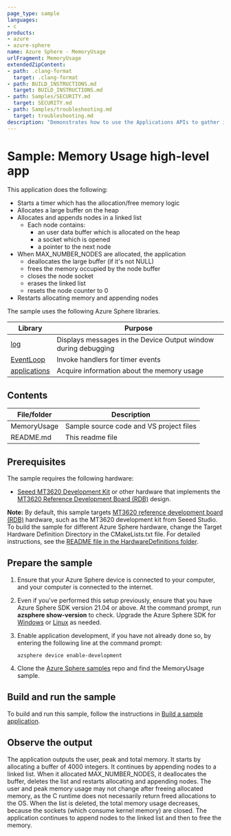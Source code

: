 ```yaml
---
page_type: sample
languages:
- c
products:
- azure
- azure-sphere
name: Azure Sphere - MemoryUsage
urlFragment: MemoryUsage
extendedZipContent:
- path: .clang-format
  target: .clang-format
- path: BUILD_INSTRUCTIONS.md
  target: BUILD_INSTRUCTIONS.md
- path: Samples/SECURITY.md
  target: SECURITY.md
- path: Samples/troubleshooting.md
  target: troubleshooting.md
description: "Demonstrates how to use the Applications APIs to gather information about the memory usage of the application."
---
```


# Sample: Memory Usage high-level app

This application does the following:

- Starts a timer which has the allocation/free memory logic
- Allocates a large buffer on the heap
- Allocates and appends nodes in a linked list
	- Each node contains:
		- an user data buffer which is allocated on the heap
		- a socket which is opened
		- a pointer to the next node
- When MAX_NUMBER_NODES are allocated, the application
	- deallocates the large buffer (if it's not NULL)
	- frees the memory occupied by the node buffer 
	- closes the node socket
	- erases the linked list
	- resets the node counter to 0
- Restarts allocating memory and appending nodes
	

The sample uses the following Azure Sphere libraries.

| Library | Purpose |
|---------|---------|
| [log](https://docs.microsoft.com/azure-sphere/reference/applibs-reference/applibs-log/log-overview) | Displays messages in the Device Output window during debugging |
| [EventLoop](https://docs.microsoft.com/azure-sphere/reference/applibs-reference/applibs-eventloop/eventloop-overview) | Invoke handlers for timer events |
| [applications](https://docs.microsoft.com/azure-sphere/reference/applibs-reference/applibs-application/applications-overview) | Acquire information about the memory usage |
## Contents

| File/folder | Description |
|-------------|-------------|
| MemoryUsage       |Sample source code and VS project files |
| README.md | This readme file |

## Prerequisites

The sample requires the following hardware:

* [Seeed MT3620 Development Kit](https://aka.ms/azurespheredevkits) or other hardware that implements the [MT3620 Reference Development Board (RDB)](https://docs.microsoft.com/azure-sphere/hardware/mt3620-reference-board-design) design.

**Note:** By default, this sample targets [MT3620 reference development board (RDB)](https://docs.microsoft.com/azure-sphere/hardware/mt3620-reference-board-design) hardware, such as the MT3620 development kit from Seeed Studio. To build the sample for different Azure Sphere hardware, change the Target Hardware Definition Directory in the CMakeLists.txt file. For detailed instructions, see the [README file in the HardwareDefinitions folder](../../../HardwareDefinitions/README.md).

## Prepare the sample

1. Ensure that your Azure Sphere device is connected to your computer, and your computer is connected to the internet.
1. Even if you've performed this setup previously, ensure that you have Azure Sphere SDK version 21.04 or above. At the command prompt, run **azsphere show-version** to check. Upgrade the Azure Sphere SDK for [Windows](https://docs.microsoft.com/azure-sphere/install/install-sdk) or [Linux](https://docs.microsoft.com/azure-sphere/install/install-sdk-linux) as needed.
1. Enable application development, if you have not already done so, by entering the following line at the command prompt:

   `azsphere device enable-development`

1. Clone the [Azure Sphere samples](https://github.com/Azure/azure-sphere-samples) repo and find the MemoryUsage sample.

## Build and run the sample

To build and run this sample, follow the instructions in [Build a sample application](../../../BUILD_INSTRUCTIONS.md).

## Observe the output

 The application outputs the user, peak and total memory.
 It starts by allocating a buffer of 4000 integers.
 It continues by appending nodes to a linked list.
 When it allocated MAX_NUMBER_NODES, it deallocates the buffer, deletes the list and restarts allocating and appending nodes.
 The user and peak memory usage may not change after freeing allocated memory, as the C runtime does not necessarily return freed allocations to the OS.
 When the list is deleted, the total memory usage decreases, because the sockets (which consume kernel memory) are closed.
 The application continues to append nodes to the linked list and then to free the memory.
